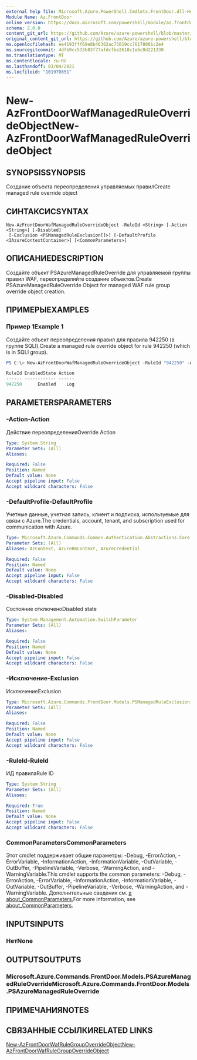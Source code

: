```yaml
---
external help file: Microsoft.Azure.PowerShell.Cmdlets.FrontDoor.dll-Help.xml
Module Name: Az.FrontDoor
online version: https://docs.microsoft.com/powershell/module/az.frontdoor/new-azfrontdoorwafmanagedruleoverrideobject
schema: 2.0.0
content_git_url: https://github.com/Azure/azure-powershell/blob/master/src/FrontDoor/FrontDoor/help/New-AzFrontDoorWafManagedRuleOverrideObject.md
original_content_git_url: https://github.com/Azure/azure-powershell/blob/master/src/FrontDoor/FrontDoor/help/New-AzFrontDoorWafManagedRuleOverrideObject.md
ms.openlocfilehash: ee4193fff69e8b46362ac75019cc76178001c2e4
ms.sourcegitcommit: 4dfb0cc533b83f77afdcfbe2618c1e6c8d221330
ms.translationtype: MT
ms.contentlocale: ru-RU
ms.lasthandoff: 03/04/2021
ms.locfileid: "101970851"
---
```

# <span data-ttu-id="67ee2-101">New-AzFrontDoorWafManagedRuleOverrideObject</span><span class="sxs-lookup"><span data-stu-id="67ee2-101">New-AzFrontDoorWafManagedRuleOverrideObject</span></span>

## <span data-ttu-id="67ee2-102">SYNOPSIS</span><span class="sxs-lookup"><span data-stu-id="67ee2-102">SYNOPSIS</span></span>
<span data-ttu-id="67ee2-103">Создание объекта переопределения управляемых правил</span><span class="sxs-lookup"><span data-stu-id="67ee2-103">Create managed rule override object</span></span>

## <span data-ttu-id="67ee2-104">СИНТАКСИС</span><span class="sxs-lookup"><span data-stu-id="67ee2-104">SYNTAX</span></span>

```
New-AzFrontDoorWafManagedRuleOverrideObject -RuleId <String> [-Action <String>] [-Disabled]
 [-Exclusion <PSManagedRuleExclusion[]>] [-DefaultProfile <IAzureContextContainer>] [<CommonParameters>]
```

## <span data-ttu-id="67ee2-105">ОПИСАНИЕ</span><span class="sxs-lookup"><span data-stu-id="67ee2-105">DESCRIPTION</span></span>
<span data-ttu-id="67ee2-106">Создайте объект PSAzureManagedRuleOverride для управляемой группы правил WAF, переопределяйте создание объектов.</span><span class="sxs-lookup"><span data-stu-id="67ee2-106">Create PSAzureManagedRuleOverride Object for managed WAF rule group override object creation.</span></span>

## <span data-ttu-id="67ee2-107">ПРИМЕРЫ</span><span class="sxs-lookup"><span data-stu-id="67ee2-107">EXAMPLES</span></span>

### <span data-ttu-id="67ee2-108">Пример 1</span><span class="sxs-lookup"><span data-stu-id="67ee2-108">Example 1</span></span>
<span data-ttu-id="67ee2-109">Создайте объект переопределения правил для правила 942250 (в группе SQLI).</span><span class="sxs-lookup"><span data-stu-id="67ee2-109">Create a managed rule override object for rule 942250 (which is in SQLI group).</span></span>

```powershell
PS C:\> New-AzFrontDoorWafManagedRuleOverrideObject -RuleId "942250" -Action Log

RuleId EnabledState Action
------ ------------ ------
942250      Enabled    Log
```

## <span data-ttu-id="67ee2-110">PARAMETERS</span><span class="sxs-lookup"><span data-stu-id="67ee2-110">PARAMETERS</span></span>

### <span data-ttu-id="67ee2-111">-Action</span><span class="sxs-lookup"><span data-stu-id="67ee2-111">-Action</span></span>
<span data-ttu-id="67ee2-112">Действие переопределения</span><span class="sxs-lookup"><span data-stu-id="67ee2-112">Override Action</span></span>

```yaml
Type: System.String
Parameter Sets: (All)
Aliases:

Required: False
Position: Named
Default value: None
Accept pipeline input: False
Accept wildcard characters: False
```

### <span data-ttu-id="67ee2-113">-DefaultProfile</span><span class="sxs-lookup"><span data-stu-id="67ee2-113">-DefaultProfile</span></span>
<span data-ttu-id="67ee2-114">Учетные данные, учетная запись, клиент и подписка, используемые для связи с Azure.</span><span class="sxs-lookup"><span data-stu-id="67ee2-114">The credentials, account, tenant, and subscription used for communication with Azure.</span></span>

```yaml
Type: Microsoft.Azure.Commands.Common.Authentication.Abstractions.Core.IAzureContextContainer
Parameter Sets: (All)
Aliases: AzContext, AzureRmContext, AzureCredential

Required: False
Position: Named
Default value: None
Accept pipeline input: False
Accept wildcard characters: False
```

### <span data-ttu-id="67ee2-115">-Disabled</span><span class="sxs-lookup"><span data-stu-id="67ee2-115">-Disabled</span></span>
<span data-ttu-id="67ee2-116">Состояние отключено</span><span class="sxs-lookup"><span data-stu-id="67ee2-116">Disabled state</span></span>

```yaml
Type: System.Management.Automation.SwitchParameter
Parameter Sets: (All)
Aliases:

Required: False
Position: Named
Default value: None
Accept pipeline input: False
Accept wildcard characters: False
```

### <span data-ttu-id="67ee2-117">-Исключение</span><span class="sxs-lookup"><span data-stu-id="67ee2-117">-Exclusion</span></span>
<span data-ttu-id="67ee2-118">Исключение</span><span class="sxs-lookup"><span data-stu-id="67ee2-118">Exclusion</span></span>

```yaml
Type: Microsoft.Azure.Commands.FrontDoor.Models.PSManagedRuleExclusion[]
Parameter Sets: (All)
Aliases:

Required: False
Position: Named
Default value: None
Accept pipeline input: False
Accept wildcard characters: False
```

### <span data-ttu-id="67ee2-119">-RuleId</span><span class="sxs-lookup"><span data-stu-id="67ee2-119">-RuleId</span></span>
<span data-ttu-id="67ee2-120">ИД правила</span><span class="sxs-lookup"><span data-stu-id="67ee2-120">Rule ID</span></span>

```yaml
Type: System.String
Parameter Sets: (All)
Aliases:

Required: True
Position: Named
Default value: None
Accept pipeline input: False
Accept wildcard characters: False
```

### <span data-ttu-id="67ee2-121">CommonParameters</span><span class="sxs-lookup"><span data-stu-id="67ee2-121">CommonParameters</span></span>
<span data-ttu-id="67ee2-122">Этот cmdlet поддерживает общие параметры: -Debug, -ErrorAction, -ErrorVariable, -InformationAction, -InformationVariable, -OutVariable, -OutBuffer, -PipelineVariable, -Verbose, -WarningAction, and -WarningVariable.</span><span class="sxs-lookup"><span data-stu-id="67ee2-122">This cmdlet supports the common parameters: -Debug, -ErrorAction, -ErrorVariable, -InformationAction, -InformationVariable, -OutVariable, -OutBuffer, -PipelineVariable, -Verbose, -WarningAction, and -WarningVariable.</span></span> <span data-ttu-id="67ee2-123">Дополнительные сведения см. [в about_CommonParameters.](http://go.microsoft.com/fwlink/?LinkID=113216)</span><span class="sxs-lookup"><span data-stu-id="67ee2-123">For more information, see [about_CommonParameters](http://go.microsoft.com/fwlink/?LinkID=113216).</span></span>

## <span data-ttu-id="67ee2-124">INPUTS</span><span class="sxs-lookup"><span data-stu-id="67ee2-124">INPUTS</span></span>

### <span data-ttu-id="67ee2-125">Нет</span><span class="sxs-lookup"><span data-stu-id="67ee2-125">None</span></span>

## <span data-ttu-id="67ee2-126">OUTPUTS</span><span class="sxs-lookup"><span data-stu-id="67ee2-126">OUTPUTS</span></span>

### <span data-ttu-id="67ee2-127">Microsoft.Azure.Commands.FrontDoor.Models.PSAzureManagedRuleOverride</span><span class="sxs-lookup"><span data-stu-id="67ee2-127">Microsoft.Azure.Commands.FrontDoor.Models.PSAzureManagedRuleOverride</span></span>

## <span data-ttu-id="67ee2-128">ПРИМЕЧАНИЯ</span><span class="sxs-lookup"><span data-stu-id="67ee2-128">NOTES</span></span>

## <span data-ttu-id="67ee2-129">СВЯЗАННЫЕ ССЫЛКИ</span><span class="sxs-lookup"><span data-stu-id="67ee2-129">RELATED LINKS</span></span>

[<span data-ttu-id="67ee2-130">New-AzFrontDoorWafRuleGroupOverrideObject</span><span class="sxs-lookup"><span data-stu-id="67ee2-130">New-AzFrontDoorWafRuleGroupOverrideObject</span></span>](./New-AzFrontDoorWafRuleGroupOverrideObject.md)